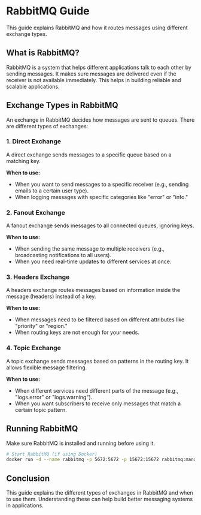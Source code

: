 # RabbitMQ Guide

This guide explains RabbitMQ and how it routes messages using different exchange types.

## What is RabbitMQ?
RabbitMQ is a system that helps different applications talk to each other by sending messages. It makes sure messages are delivered even if the receiver is not available immediately. This helps in building reliable and scalable applications.

## Exchange Types in RabbitMQ
An exchange in RabbitMQ decides how messages are sent to queues. There are different types of exchanges:

### 1. Direct Exchange
A direct exchange sends messages to a specific queue based on a matching key.

**When to use:**
- When you want to send messages to a specific receiver (e.g., sending emails to a certain user type).
- When logging messages with specific categories like "error" or "info."

### 2. Fanout Exchange
A fanout exchange sends messages to all connected queues, ignoring keys.

**When to use:**
- When sending the same message to multiple receivers (e.g., broadcasting notifications to all users).
- When you need real-time updates to different services at once.

### 3. Headers Exchange
A headers exchange routes messages based on information inside the message (headers) instead of a key.

**When to use:**
- When messages need to be filtered based on different attributes like "priority" or "region."
- When routing keys are not enough for your needs.

### 4. Topic Exchange
A topic exchange sends messages based on patterns in the routing key. It allows flexible message filtering.

**When to use:**
- When different services need different parts of the message (e.g., "logs.error" or "logs.warning").
- When you want subscribers to receive only messages that match a certain topic pattern.

## Running RabbitMQ
Make sure RabbitMQ is installed and running before using it.

```sh
# Start RabbitMQ (if using Docker)
docker run -d --name rabbitmq -p 5672:5672 -p 15672:15672 rabbitmq:management
```

## Conclusion
This guide explains the different types of exchanges in RabbitMQ and when to use them. Understanding these can help build better messaging systems in applications.

